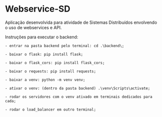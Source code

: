 # Webservice-SD
Aplicação desenvolvida para atividade de Sistemas Distribuídos envolvendo o uso de webservices e API. 

Instruções para executar o backend:

    - entrar na pasta backend pelo terminal: cd .\backend\;
    
    - baixar o flask: pip install flask;
    
    - baixar o flask_cors: pip install flask_cors;
    
    - baixar o requests: pip install requests;
    
    - baixar a venv: python -m venv venv;
    
    - ativar o venv: (dentro da pasta backend) .\venv\Scripts\activate;
    
    - rodar os servidores com o venv ativado em terminais dedicados para cada;
    
    - rodar o load_balancer em outro terminal;
